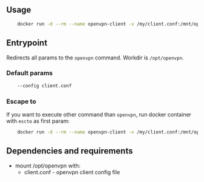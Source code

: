 ## Usage

```bash
    docker run -d --rm --name openvpn-client -v /my/client.conf:/mnt/openvpn/client.conf --net=host --cap-add=NET_ADMIN --device /dev/net/tun skopciewski/openvpn-client
```

## Entrypoint

Redirects all params to the `openvpn` command. Workdir is `/opt/openvpn`.

### Default params

```bash
    --config client.conf
```

### Escape to

If you want to execute other command than `openvpn`, run docker container with `escto` as first param:

```bash
    docker run -d --rm --name openvpn-client -v /my/client.conf:/mnt/openvpn/client.conf --net=host --cap-add=NET_ADMIN --device /dev/net/tun skopciewski/openvpn-client escto sh
```

## Dependencies and requirements

* mount /opt/openvpn with:
  * client.conf - openvpn client config file

